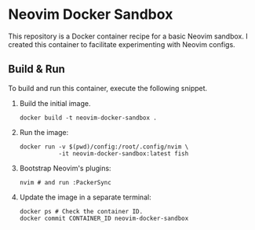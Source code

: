 # Neovim Docker Sandbox

This repository is a Docker container recipe for a basic Neovim sandbox. I
created this container to facilitate experimenting with Neovim configs.

## Build & Run

To build and run this container, execute the following snippet.

1. Build the initial image.
    ```shell
    docker build -t neovim-docker-sandbox .
    ```
1. Run the image:
    ```shell
    docker run -v $(pwd)/config:/root/.config/nvim \
               -it neovim-docker-sandbox:latest fish
    ```
1. Bootstrap Neovim's plugins:
    ```shell
    nvim # and run :PackerSync
    ```
1. Update the image in a separate terminal:
    ```shell
    docker ps # Check the container ID.
    docker commit CONTAINER_ID neovim-docker-sandbox
    ```

